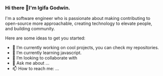 ### Hi there 👋I'm Igifa Godwin.

I'm a software engineer who is passionate about making contributing to open-source more approachable, creating technology to elevate people, and building community. 

Here are some ideas to get you started:

- 🔭 I’m currently working on cool projects, you can check my repositories.
- 🌱 I’m currently learning javascript.
- 👯 I’m looking to collaborate with 
- 💬 Ask me about ...
- 📫 How to reach me: ...
